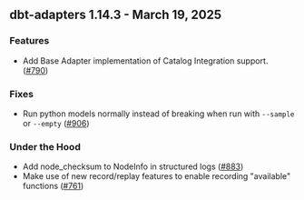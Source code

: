## dbt-adapters 1.14.3 - March 19, 2025

### Features

- Add Base Adapter implementation of Catalog Integration support. ([#790](https://github.com/dbt-labs/dbt-adapters/issues/790))

### Fixes

- Run python models normally instead of breaking when run with `--sample` or `--empty` ([#906](https://github.com/dbt-labs/dbt-adapters/issues/906))

### Under the Hood

- Add node_checksum to NodeInfo in structured logs ([#883](https://github.com/dbt-labs/dbt-adapters/issues/883))
- Make use of new record/replay features to enable recording "available" functions ([#761](https://github.com/dbt-labs/dbt-adapters/issues/761))


